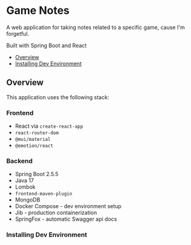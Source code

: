 # Game Notes

A web application for taking notes related to a specific game, cause I'm forgetful.

Built with Spring Boot and React

- [Overview](#overview)
- [Installing Dev Environment](#installing-dev-environment)

## Overview

This application uses the following stack:

### Frontend
- React via `create-react-app`
- `react-router-dom`
- `@mui/material`
- `@emotion/react`

### Backend 
- Spring Boot 2.5.5
- Java 17
- Lombok
- `frontend-maven-plugin`
- MongoDB
- Docker Compose - dev environment setup
- Jib - production containerization
- SpringFox - automatic Swagger api docs

### Installing Dev Environment